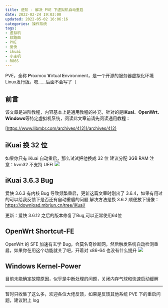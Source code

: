 ```yaml
---
title: 进阶 - 解决 PVE 下虚拟机自动重启
date: 2022-02-24 19:03:00
updated: 2022-05-02 16:06:16
categories: 操作系统
tags:
- 虚拟机
- 软路由
- PVE
- 爱快
- ikuai
- 小主机
- R86S
---
```

PVE，全称 **P**roxmox **V**irtual **E**nvironment，是一个开源的服务器虚拟化环境Linux发行版。嗯……后面不会写了（
<!-- more -->

## 前言

该文章是进阶教程，内容基本上是通用教程的补充，针对的是**iKuai**、**OpenWrt**、**Windows**等特定虚拟机系统，阅读此文章前请先阅读通用教程：

[https://www.libmbr.com/archives/412](/archives/412)

## iKuai 换 32 位

如果你只有 iKuai 自动重启，那么试试把他换成 32 位
建议分配 3GB RAM
注意：kvm32 不支持 UEFI
![](https://lfs.libmbr.com/assets/2022/02/24/ku.png)

## iKuai 3.6.3 Bug

爱快 3.6.3 有内核 Bug 导致频繁重启，更新这篇文章时刚出了 3.6.4，如果有用过的可以给我反馈下是否还有自动重启的问题
解决方法是换 3.6.2
顺便放下镜像：https://download.mbrjun.cn/tree/iKuai/

更新：爱快 3.6.12 之后的版本修复了Bug,可以正常使用64位

## OpenWrt Shortcut-FE

OpenWrt 的 SFE 加速有玄学 Bug，会莫名奇妙断网，然后触发系统自动检测重启，如果你在用这个功能就关了吧，开着对 x86-64 也没有什么提升
![](https://lfs.libmbr.com/assets/2022/05/01/rf.png)

## Windows Kernel-Power

目前未能确定故障原因，似乎是中断处理的问题，关闭内存气球和快速启动缓解

---

暂时只收集了这么多，欢迎各位大佬反馈，如果是反馈其他系统 PVE 下的重启问题，建议附上 log
